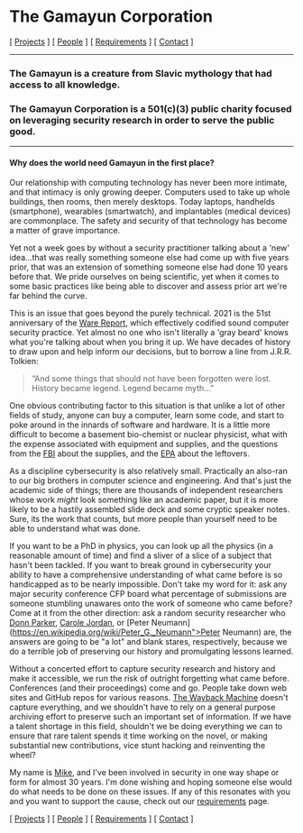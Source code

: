 # The Gamayun Corporation

[ [Projects](projects.md) ] [ [People](people.md) ] [ [Requirements](requirements.md) ] [ [Contact](contact.md) ]

***

### The Gamayun is a creature from Slavic mythology that had access to all knowledge. 

### The Gamayun Corporation is a 501(c)(3) public charity focused on leveraging security research in order to serve the public good.

***

#### Why does the world need Gamayun in the first place?


Our relationship with computing technology has never been more intimate, and that intimacy is only growing deeper. Computers used to take up whole buildings, then rooms, then merely desktops. Today laptops, handhelds (smartphone), wearables (smartwatch), and implantables (medical devices) are commonplace. The safety and security of that technology has become a matter of grave importance.

Yet not a week goes by without a security practitioner talking about a 'new' idea...that was really something someone else had come up with five years prior, that was an extension of something someone else had done 10 years before that. We pride ourselves on being scientific, yet when it comes to some basic practices like being able to discover and assess prior art we're far behind the curve. 

This is an issue that goes beyond the purely technical. 2021 is the 51st anniversary of the [Ware Report](https://csrc.nist.gov/csrc/media/publications/conference-paper/1998/10/08/proceedings-of-the-21st-nissc-1998/documents/early-cs-papers/ware70.pdf), which effectively codified sound computer security practice. Yet almost no one who isn't literally a 'gray beard' knows what you're talking about when you bring it up. We have decades of history to draw upon and help inform our decisions, but to borrow a line from J.R.R. Tolkien: 

> “And some things that should not have been forgotten were lost. History became legend. Legend became myth...”

One obvious contributing factor to this situation is that unlike a lot of other fields of study, anyone can buy a computer, learn some code, and start to poke around in the innards of software and hardware. It is a little more difficult to become a basement bio-chemist or nuclear physicist, what with the expense associated with equipment and supplies, and the questions from the <a href="https://www.fbi.gov/">FBI</a> about the supplies, and the <a href="https://www.epa.gov/">EPA</a> about the leftovers.

As a discipline cybersecurity is also relatively small. Practically an also-ran to our big brothers in computer science and engineering. And that's just the academic side of things; there are thousands of independent researchers whose work *might* look something like an academic paper, but it is more likely to be a hastily assembled slide deck and some cryptic speaker notes. Sure, its the work that counts, but more people than yourself need to be able to understand what was done.

If you want to be a PhD in physics, you can look up all the physics (in a reasonable amount of time) and find a sliver of a slice of a subject that hasn't been tackled. If you want to break ground in cybersecurity your ability to have a comprehensive understanding of what came before is so handicapped as to be nearly impossible. Don't take my word for it: ask any major security conference CFP board what percentage of submissions are someone stumbling unawares onto the work of someone who came before? Come at it from the other direction: ask a random security researcher who [Donn Parker](https://en.wikipedia.org/wiki/Donn_B._Parker), [Carole Jordan](https://www.google.com/books/edition/Guide_to_Understanding_Discretionary_Acc/frz12ta9rQgC?hl=en&gbpv=1&pg=PP1&printsec=frontcover), or [Peter Neumann](https://en.wikipedia.org/wiki/Peter_G._Neumann">Peter Neumann) are, the answers are going to be "a lot" and blank stares, respectively, because we do a terrible job of preserving our history and promulgating lessons learned.

Without a concerted effort to capture security research and history and make it accessible, we run the risk of outright forgetting what came before. Conferences (and their proceedings) come and go. People take down web sites and GitHub repos for various reasons. <a href="https://archive.org/web/">The Wayback Machine</a> doesn't capture everything, and we shouldn't have to rely on a general purpose archiving effort to preserve such an important set of information. If we have a talent shortage in this field, shouldn't we be doing everything we can to ensure that rare talent spends it time working on the novel, or making substantial new contributions, vice stunt hacking and reinventing the wheel?

My name is <a href="https://www.linkedin.com/in/mtanji/">Mike,</a> and I've been involved in security in one way shape or form for almost 30 years. I'm done wishing and hoping someone else would do what needs to be done on these issues. If any of this resonates with you and you want to support the cause, check out our [requirements](requirements.md) page.

[ [Projects](projects.md) ] [ [People](people.md) ] [ [Requirements](requirements.md) ] [ [Contact](contact.md) ]
